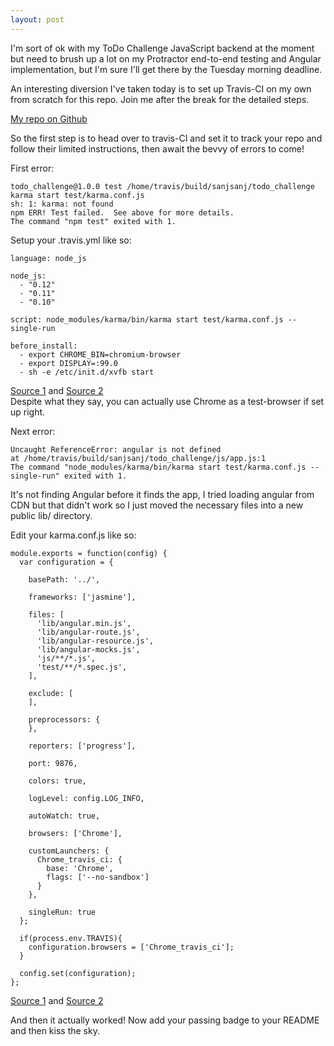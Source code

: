 ```yaml
---
layout: post
---
```

I'm sort of ok with my ToDo Challenge JavaScript backend at the moment but need to brush up a lot on my Protractor end-to-end testing and Angular implementation, but I'm sure I'll get there by the Tuesday morning deadline.

An interesting diversion I've taken today is to set up Travis-CI on my own from scratch for this repo.  Join me after the break for the detailed steps.

[My repo on Github](https://github.com/sanjsanj/todo_challenge)

<!--more-->

So the first step is to head over to travis-CI and set it to track your repo and follow their limited instructions, then await the bevvy of errors to come!

First error:

```
todo_challenge@1.0.0 test /home/travis/build/sanjsanj/todo_challenge
karma start test/karma.conf.js
sh: 1: karma: not found
npm ERR! Test failed.  See above for more details.
The command "npm test" exited with 1.
```

Setup your .travis.yml like so:
```
language: node_js

node_js:
  - "0.12"
  - "0.11"
  - "0.10"

script: node_modules/karma/bin/karma start test/karma.conf.js --single-run

before_install:
  - export CHROME_BIN=chromium-browser
  - export DISPLAY=:99.0
  - sh -e /etc/init.d/xvfb start
```
[Source 1](http://karma-runner.github.io/0.10/plus/travis.html) and [Source 2]()  
Despite what they say, you can actually use Chrome as a test-browser if set up right.

Next error:
```
Uncaught ReferenceError: angular is not defined
at /home/travis/build/sanjsanj/todo_challenge/js/app.js:1
The command "node_modules/karma/bin/karma start test/karma.conf.js --single-run" exited with 1.
```

It's not finding Angular before it finds the app, I tried loading angular from CDN but that didn't work so I just moved the necessary files into a new public lib/ directory.

Edit your karma.conf.js like so:
```
module.exports = function(config) {
  var configuration = {

    basePath: '../',

    frameworks: ['jasmine'],

    files: [
      'lib/angular.min.js',
      'lib/angular-route.js',
      'lib/angular-resource.js',
      'lib/angular-mocks.js',
      'js/**/*.js',
      'test/**/*.spec.js',
    ],

    exclude: [
    ],

    preprocessors: {
    },

    reporters: ['progress'],

    port: 9876,

    colors: true,

    logLevel: config.LOG_INFO,

    autoWatch: true,

    browsers: ['Chrome'],

    customLaunchers: {
      Chrome_travis_ci: {
        base: 'Chrome',
        flags: ['--no-sandbox']
      }
    },

    singleRun: true
  };

  if(process.env.TRAVIS){
    configuration.browsers = ['Chrome_travis_ci'];
  }

  config.set(configuration);
};
```
[Source 1](https://github.com/karma-runner/karma/issues/1144#issuecomment-53633076) and [Source 2](https://github.com/MrOrz/SeeSS/blob/master/test/karma.conf.js)

And then it actually worked!  Now add your passing badge to your README and then kiss the sky.

